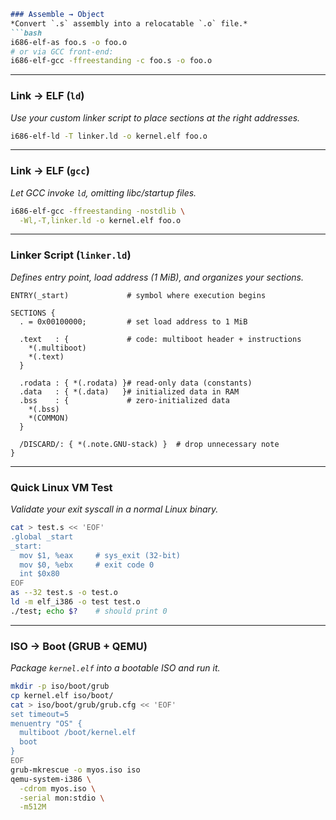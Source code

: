 ````markdown
### Assemble → Object
*Convert `.s` assembly into a relocatable `.o` file.*
```bash
i686-elf-as foo.s -o foo.o
# or via GCC front‐end:
i686-elf-gcc -ffreestanding -c foo.s -o foo.o
````

---

### Link → ELF (`ld`)

*Use your custom linker script to place sections at the right addresses.*

```bash
i686-elf-ld -T linker.ld -o kernel.elf foo.o
```

---

### Link → ELF (`gcc`)

*Let GCC invoke `ld`, omitting libc/startup files.*

```bash
i686-elf-gcc -ffreestanding -nostdlib \
  -Wl,-T,linker.ld -o kernel.elf foo.o
```

---

### Linker Script (`linker.ld`)

*Defines entry point, load address (1 MiB), and organizes your sections.*

```ld
ENTRY(_start)             # symbol where execution begins

SECTIONS {
  . = 0x00100000;         # set load address to 1 MiB

  .text   : {             # code: multiboot header + instructions
    *(.multiboot)
    *(.text)
  }

  .rodata : { *(.rodata) }# read-only data (constants)
  .data   : { *(.data)   }# initialized data in RAM
  .bss    : {             # zero-initialized data
    *(.bss)
    *(COMMON)
  }

  /DISCARD/: { *(.note.GNU-stack) }  # drop unnecessary note
}
```

---

### Quick Linux VM Test

*Validate your exit syscall in a normal Linux binary.*

```bash
cat > test.s << 'EOF'
.global _start
_start:
  mov $1, %eax     # sys_exit (32-bit)
  mov $0, %ebx     # exit code 0
  int $0x80
EOF
as --32 test.s -o test.o
ld -m elf_i386 -o test test.o
./test; echo $?    # should print 0
```

---

### ISO → Boot (GRUB + QEMU)

*Package `kernel.elf` into a bootable ISO and run it.*

```bash
mkdir -p iso/boot/grub
cp kernel.elf iso/boot/
cat > iso/boot/grub/grub.cfg << 'EOF'
set timeout=5
menuentry "OS" {
  multiboot /boot/kernel.elf
  boot
}
EOF
grub-mkrescue -o myos.iso iso
qemu-system-i386 \
  -cdrom myos.iso \
  -serial mon:stdio \
  -m512M
```
